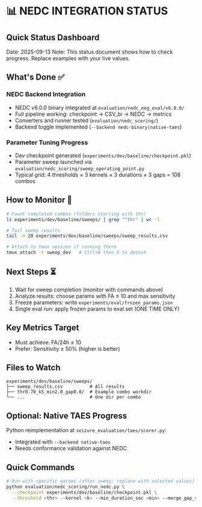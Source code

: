 # 📊 NEDC INTEGRATION STATUS
## Quick Status Dashboard

Date: 2025-09-13
Note: This status document shows how to check progress. Replace examples with your live values.

## What's Done ✅

### NEDC Backend Integration
- NEDC v6.0.0 binary integrated at `evaluation/nedc_eeg_eval/v6.0.0/`
- Full pipeline working: checkpoint → CSV_bi → NEDC → metrics
- Converters and runner tested (`evaluation/nedc_scoring/`)
- Backend toggle implemented (`--backend nedc-binary|native-taes`)

### Parameter Tuning Progress
- Dev checkpoint generated (`experiments/dev/baseline/checkpoint.pkl`)
- Parameter sweep launched via `evaluation/nedc_scoring/sweep_operating_point.py`
- Typical grid: 4 thresholds × 3 kernels × 3 durations × 3 gaps = 108 combos

## How to Monitor 🏃

```bash
# Count completed combos (folders starting with thr)
ls experiments/dev/baseline/sweeps/ | grep "^thr" | wc -l

# Tail sweep results
tail -n 20 experiments/dev/baseline/sweeps/sweep_results.csv

# Attach to tmux session if running there
tmux attach -t sweep_dev   # Ctrl+B then D to detach
```

## Next Steps ⏳

1. Wait for sweep completion (monitor with commands above)
2. Analyze results: choose params with FA ≤ 10 and max sensitivity
3. Freeze parameters: write `experiments/eval/frozen_params.json`
4. Single eval run: apply frozen params to eval set (ONE TIME ONLY)

## Key Metrics Target

- Must achieve: FA/24h ≤ 10
- Prefer: Sensitivity ≥ 50% (higher is better)

## Files to Watch

```
experiments/dev/baseline/sweeps/
├── sweep_results.csv          # All results
├── thr0.70_k5_min2.0_gap0.0/  # Example combo workdir
└── ...                        # One dir per combo
```

## Optional: Native TAES Progress

Python reimplementation at `seizure_evaluation/taes/scorer.py`:
- Integrated with `--backend native-taes`
- Needs conformance validation against NEDC

## Quick Commands

```bash
# Run with specific params (after sweep; replace with selected values)
python evaluation/nedc_scoring/run_nedc.py \
  --checkpoint experiments/dev/baseline/checkpoint.pkl \
  --threshold <thr> --kernel <k> --min_duration_sec <min> --merge_gap_sec <gap>
```
